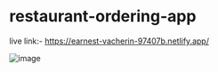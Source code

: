 # restaurant-ordering-app

live link:- https://earnest-vacherin-97407b.netlify.app/


![image](https://user-images.githubusercontent.com/112627630/220113702-6cd50cf7-4e7e-475d-b988-20a737975586.png)
